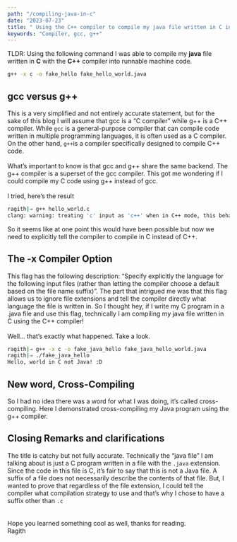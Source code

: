 ```yaml
---
path: "/compiling-java-in-c"
date: "2023-07-23"
title: " Using the C++ compiler to compile my java file written in C into machine code"
keywords: "Compiler, gcc, g++"
---
```

TLDR: Using the following command I was able to compile my **java** file written in **C** with the **C++** compiler into runnable machine code.
```bash
g++ -x c -o fake_hello fake_hello_world.java
```
<h2>gcc versus g++</h2>

This is a very simplified and not entirely accurate statement, but for the sake of this blog I will assume that gcc is a “C compiler” while g++ is a C++ compiler. While `gcc` is a general-purpose compiler that can compile code written in multiple programming languages, it is often used as a C compiler. On the other hand, `g++`is a compiler specifically designed to compile C++ code.
<br>
<br>
What’s important to know is that gcc and g++ share the same backend. The g++ compiler is a superset of the gcc compiler. This got me wondering if I could compile my C code using g++ instead of gcc.
<br>
<br>
I tried, here’s the result

```bash
ragith|⇒ g++ hello_world.c
clang: warning: treating 'c' input as 'c++' when in C++ mode, this behavior is deprecated [-Wdeprecated]
```
So it seems like at one point this would have been possible but now we need to explicitly tell the compiler to compile in C instead of C++.

<h2>The -x Compiler Option</h2>
This flag has the following description: “Specify explicitly the language
for the following input files (rather than letting the compiler choose a default based on the file name suffix)”. The part that intrigued me was that this flag allows us to ignore file extensions and tell the compiler directly what language the file is written in. So I thought hey, if I write my C program in a .java file and use this flag, technically I am compiling my java file written in C using the C++ compiler!
<br>
<br>
Well… that’s exactly what happened. Take a look.

```bash
ragith|⇒ g++ -x c -o fake_java_hello fake_java_hello_world.java
ragith|⇒ ./fake_java_hello                              
Hello, world in C not Java! :D
```

<h2>New word, Cross-Compiling</h2>

So I had no idea there was a word for what I was doing, it’s called cross-compiling. Here I demonstrated cross-compiling my Java program using the g++ compiler. 

<h2>Closing Remarks and clarifications</h2>

The title is catchy but not fully accurate. Technically the “java file” I am talking about is just a C program written in a file with the `.java` extension. Since the code in this file is C, it’s fair to say that this is not a Java file. A suffix of a file does not necessarily describe the contents of that file. But, I wanted to prove that regardless of the file extension, I could tell the compiler what compilation strategy to use and that’s why I chose to have a suffix other than `.c`
<br>
<br>
<br>
Hope you learned something cool as well, thanks for reading.
<br>
Ragith